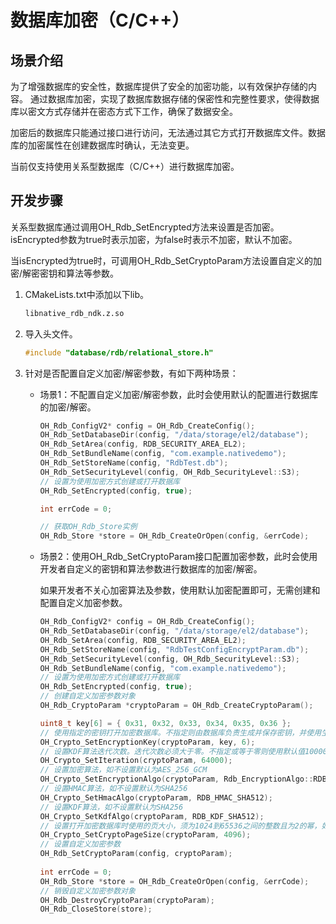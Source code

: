 # 数据库加密（C/C++）

## 场景介绍

为了增强数据库的安全性，数据库提供了安全的加密功能，以有效保护存储的内容。
通过数据库加密，实现了数据库数据存储的保密性和完整性要求，使得数据库以密文方式存储并在密态方式下工作，确保了数据安全。

加密后的数据库只能通过接口进行访问，无法通过其它方式打开数据库文件。数据库的加密属性在创建数据库时确认，无法变更。

当前仅支持使用关系型数据库（C/C++）进行数据库加密。

## 开发步骤

关系型数据库通过调用OH_Rdb_SetEncrypted方法来设置是否加密。isEncrypted参数为true时表示加密，为false时表示不加密，默认不加密。

当isEncrypted为true时，可调用OH_Rdb_SetCryptoParam方法设置自定义的加密/解密密钥和算法等参数。





1. CMakeLists.txt中添加以下lib。

    ```txt
    libnative_rdb_ndk.z.so
    ```

2. 导入头文件。

    ```c
    #include "database/rdb/relational_store.h"
    ```

3. 针对是否配置自定义加密/解密参数，有如下两种场景：

    * 场景1：不配置自定义加密/解密参数，此时会使用默认的配置进行数据库的加密/解密。

        ```c
        OH_Rdb_ConfigV2* config = OH_Rdb_CreateConfig();
        OH_Rdb_SetDatabaseDir(config, "/data/storage/el2/database");
        OH_Rdb_SetArea(config, RDB_SECURITY_AREA_EL2);
        OH_Rdb_SetBundleName(config, "com.example.nativedemo");
        OH_Rdb_SetStoreName(config, "RdbTest.db");
        OH_Rdb_SetSecurityLevel(config, OH_Rdb_SecurityLevel::S3);
        // 设置为使用加密方式创建或打开数据库
        OH_Rdb_SetEncrypted(config, true);
        
        int errCode = 0;
        
        // 获取OH_Rdb_Store实例
        OH_Rdb_Store *store = OH_Rdb_CreateOrOpen(config, &errCode);
        ```

    * 场景2：使用OH_Rdb_SetCryptoParam接口配置加密参数，此时会使用开发者自定义的密钥和算法参数进行数据库的加密/解密。
    
      如果开发者不关心加密算法及参数，使用默认加密配置即可，无需创建和配置自定义加密参数。

        ```c
        OH_Rdb_ConfigV2* config = OH_Rdb_CreateConfig();
        OH_Rdb_SetDatabaseDir(config, "/data/storage/el2/database");
        OH_Rdb_SetArea(config, RDB_SECURITY_AREA_EL2);
        OH_Rdb_SetStoreName(config, "RdbTestConfigEncryptParam.db");
        OH_Rdb_SetSecurityLevel(config, OH_Rdb_SecurityLevel::S3);
        OH_Rdb_SetBundleName(config, "com.example.nativedemo");
        // 设置为使用加密方式创建或打开数据库
        OH_Rdb_SetEncrypted(config, true);
        // 创建自定义加密参数对象
        OH_Rdb_CryptoParam *cryptoParam = OH_Rdb_CreateCryptoParam();
        
        uint8_t key[6] = { 0x31, 0x32, 0x33, 0x34, 0x35, 0x36 };
        // 使用指定的密钥打开加密数据库。不指定则由数据库负责生成并保存密钥，并使用生成的密钥。
        OH_Crypto_SetEncryptionKey(cryptoParam, key, 6);
        // 设置KDF算法迭代次数。迭代次数必须大于零。不指定或等于零则使用默认值10000和默认加密算法。
        OH_Crypto_SetIteration(cryptoParam, 64000);
        // 设置加密算法，如不设置默认为AES_256_GCM
        OH_Crypto_SetEncryptionAlgo(cryptoParam, Rdb_EncryptionAlgo::RDB_AES_256_CBC);
        // 设置HMAC算法，如不设置默认为SHA256
        OH_Crypto_SetHmacAlgo(cryptoParam, RDB_HMAC_SHA512);
        // 设置KDF算法，如不设置默认为SHA256
        OH_Crypto_SetKdfAlgo(cryptoParam, RDB_KDF_SHA512);
        // 设置打开加密数据库时使用的页大小，须为1024到65536之间的整数且为2的幂，如不设置默认为1024
        OH_Crypto_SetCryptoPageSize(cryptoParam, 4096);
        // 设置自定义加密参数
        OH_Rdb_SetCryptoParam(config, cryptoParam);
           
        int errCode = 0;
        OH_Rdb_Store *store = OH_Rdb_CreateOrOpen(config, &errCode);
        // 销毁自定义加密参数对象
        OH_Rdb_DestroyCryptoParam(cryptoParam);
        OH_Rdb_CloseStore(store);
        ```
